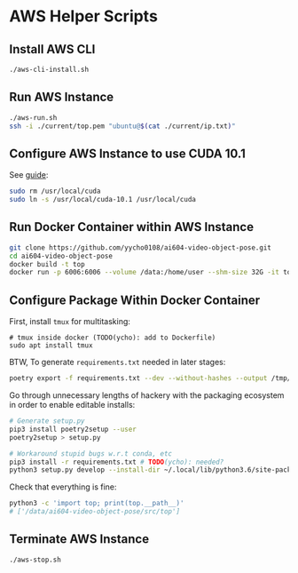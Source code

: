 # AWS Helper Scripts

## Install AWS CLI

```bash
./aws-cli-install.sh
```

## Run AWS Instance

```bash
./aws-run.sh
ssh -i ./current/top.pem "ubuntu@$(cat ./current/ip.txt)"
```

## Configure AWS Instance to use CUDA 10.1

See [guide](https://docs.aws.amazon.com/dlami/latest/devguide/tutorial-base.html):

```bash
sudo rm /usr/local/cuda
sudo ln -s /usr/local/cuda-10.1 /usr/local/cuda
```

## Run Docker Container within AWS Instance

```bash
git clone https://github.com/yycho0108/ai604-video-object-pose.git
cd ai604-video-object-pose
docker build -t top
docker run -p 6006:6006 --volume /data:/home/user --shm-size 32G -it top
```

## Configure Package Within Docker Container

First, install `tmux` for multitasking:
```
# tmux inside docker (TODO(ycho): add to Dockerfile)
sudo apt install tmux
```

BTW, To generate `requirements.txt` needed in later stages:
```bash
poetry export -f requirements.txt --dev --without-hashes --output /tmp/requirements.txt
```

Go through unnecessary lengths of hackery with the packaging ecosystem
in order to enable editable installs:

```bash
# Generate setup.py
pip3 install poetry2setup --user
poetry2setup > setup.py

# Workaround stupid bugs w.r.t conda, etc
pip3 install -r requirements.txt # TODO(ycho): needed?
python3 setup.py develop --install-dir ~/.local/lib/python3.6/site-packages
```

Check that everything is fine:

```bash
python3 -c 'import top; print(top.__path__)'
# ['/data/ai604-video-object-pose/src/top']
```

## Terminate AWS Instance

```bash
./aws-stop.sh
```
